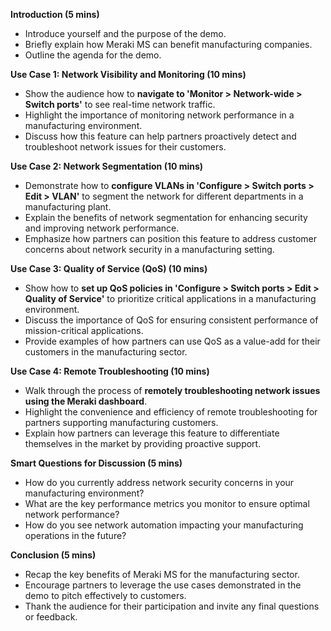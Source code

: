 **Introduction (5 mins)**
- Introduce yourself and the purpose of the demo.
- Briefly explain how Meraki MS can benefit manufacturing companies.
- Outline the agenda for the demo.

**Use Case 1: Network Visibility and Monitoring (10 mins)**
- Show the audience how to **navigate to 'Monitor > Network-wide > Switch ports'** to see real-time network traffic.
- Highlight the importance of monitoring network performance in a manufacturing environment.
- Discuss how this feature can help partners proactively detect and troubleshoot network issues for their customers.

**Use Case 2: Network Segmentation (10 mins)**
- Demonstrate how to **configure VLANs in 'Configure > Switch ports > Edit > VLAN'** to segment the network for different departments in a manufacturing plant.
- Explain the benefits of network segmentation for enhancing security and improving network performance.
- Emphasize how partners can position this feature to address customer concerns about network security in a manufacturing setting.

**Use Case 3: Quality of Service (QoS) (10 mins)**
- Show how to **set up QoS policies in 'Configure > Switch ports > Edit > Quality of Service'** to prioritize critical applications in a manufacturing environment.
- Discuss the importance of QoS for ensuring consistent performance of mission-critical applications.
- Provide examples of how partners can use QoS as a value-add for their customers in the manufacturing sector.

**Use Case 4: Remote Troubleshooting (10 mins)**
- Walk through the process of **remotely troubleshooting network issues using the Meraki dashboard**.
- Highlight the convenience and efficiency of remote troubleshooting for partners supporting manufacturing customers.
- Explain how partners can leverage this feature to differentiate themselves in the market by providing proactive support.

**Smart Questions for Discussion (5 mins)**
- How do you currently address network security concerns in your manufacturing environment?
- What are the key performance metrics you monitor to ensure optimal network performance?
- How do you see network automation impacting your manufacturing operations in the future?

**Conclusion (5 mins)**
- Recap the key benefits of Meraki MS for the manufacturing sector.
- Encourage partners to leverage the use cases demonstrated in the demo to pitch effectively to customers.
- Thank the audience for their participation and invite any final questions or feedback.